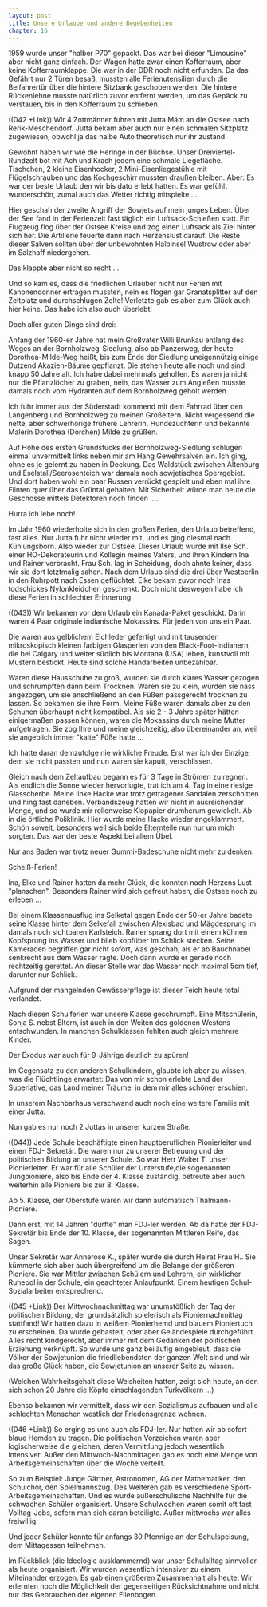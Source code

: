 ```yaml
---  
layout: post
title: Unsere Urlaube und andere Begebenheiten
chapter: 16
---  
```




1959 wurde unser "halber P70" gepackt. Das war bei dieser "Limousine" aber
nicht ganz einfach. Der Wagen hatte zwar einen Kofferraum, aber keine
Kofferraumklappe. Die war in der DDR noch nicht erfunden. Da das Gefährt nur 2
Türen besaß, mussten alle Ferienutensilien durch die Beifahrertür über die
hintere Sitzbank geschoben werden. Die hintere Rückenlehne musste natürlich
zuvor entfernt werden, um das Gepäck zu verstauen, bis in den Kofferraum zu
schieben.

((042 +Link)) Wir 4 Zottmänner fuhren mit Jutta Mäm an die Ostsee nach
Rerik-Meschendorf. Jutta bekam aber auch nur einen schmalen Sitzplatz
zugewiesen, obwohl ja das halbe Auto theoretisch nur ihr zustand.

Gewohnt haben wir wie die Heringe in der Büchse. Unser Dreiviertel-Rundzelt
bot mit Ach und Krach jedem eine schmale Liegefläche. Tischchen, 2 kleine
Eisenhocker, 2 Mini-Eisenliegestühle mit Flügelschrauben und das Kochgeschirr
mussten draußen bleiben. Aber: Es war der beste Urlaub den wir bis dato erlebt
hatten. Es war gefühlt wunderschön, zumal auch das Wetter richtig mitspielte …

Hier geschah der zweite Angriff der Sowjets auf mein junges Leben. Über der
See fand in der Ferienzeit fast täglich ein Luftsack-Schießen statt. Ein
Flugzeug flog über der Ostsee Kreise und zog einen Luftsack als Ziel hinter
sich her. Die Artillerie feuerte dann nach Herzenslust darauf. Die Reste
dieser Salven sollten über der unbewohnten Halbinsel Wustrow oder aber im
Salzhaff niedergehen.

Das klappte aber nicht so recht …

Und so kam es, dass die friedlichen Urlauber nicht nur Ferien mit
Kanonendonner ertragen mussten, nein es flogen gar Granatsplitter auf den
Zeltplatz und durchschlugen Zelte! Verletzte gab es aber zum Glück auch hier
keine. Das habe ich also auch überlebt!

Doch aller guten Dinge sind drei:

Anfang der 1960-er Jahre hat mein Großvater Willi Brunkau entlang des Weges an
der Bornholzweg-Siedlung, also ab Panzerweg, der heute Dorothea-Milde-Weg
heißt, bis zum Ende der Siedlung uneigennützig einige Dutzend Akazien-Bäume
gepflanzt. Die stehen heute alle noch und sind knapp 50 Jahre alt. Ich habe
dabei mehrmals geholfen. Es waren ja nicht nur die Pflanzlöcher zu graben,
nein, das Wasser zum Angießen musste damals noch vom Hydranten auf dem
Bornholzweg geholt werden.

Ich fuhr immer aus der Süderstadt kommend mit dem Fahrrad über den Langenberg
und Bornholzweg zu meinen Großeltern. Nicht vergessend die nette, aber
schwerhörige frühere Lehrerin, Hundezüchterin und bekannte Malerin Dorothea
(Dorchen) Milde zu grüßen.

Auf Höhe des ersten Grundstücks der Bornholzweg-Siedlung schlugen einmal
unvermittelt links neben mir am Hang Gewehrsalven ein. Ich ging, ohne es je
gelernt zu haben in Deckung. Das Waldstück zwischen Altenburg und
Eselstall/Seerosenteich war damals noch sowjetisches Sperrgebiet. Und dort
haben wohl ein paar Russen verrückt gespielt und eben mal ihre Flinten quer
über das Grüntal gehalten. Mit Sicherheit würde man heute die Geschosse
mittels Detektoren noch finden ….

Hurra ich lebe noch!

Im Jahr 1960 wiederholte sich in den großen Ferien, den Urlaub betreffend,
fast alles. Nur Jutta fuhr nicht wieder mit, und es ging diesmal nach
Kühlungsborn. Also wieder zur Ostsee. Dieser Urlaub wurde mit Ilse Sch. einer
HO-Dekorateurin und Kollegin meines Vaters, und ihren Kindern Ina und Rainer
verbracht. Frau Sch. lag in Scheidung, doch ahnte keiner, dass wir sie dort
letztmalig sahen. Nach dem Urlaub sind die drei über Westberlin in den
Ruhrpott nach Essen geflüchtet. Elke bekam zuvor noch Inas todschickes
Nylonkleidchen geschenkt. Doch nicht deswegen habe ich diese Ferien in
schlechter Erinnerung.

((043)) Wir bekamen vor dem Urlaub ein Kanada-Paket geschickt. Darin waren 4
Paar originale indianische Mokassins. Für jeden von uns ein Paar.

Die waren aus gelblichem Elchleder gefertigt und mit tausenden mikroskopisch
kleinen farbigen Glasperlen von den Black-Foot-Indianern, die bei Calgary und
weiter südlich bis Montana (USA) leben, kunstvoll mit Mustern bestickt. Heute
sind solche Handarbeiten unbezahlbar.

Waren diese Hausschuhe zu groß, wurden sie durch klares Wasser gezogen und
schrumpften dann beim Trocknen. Waren sie zu klein, wurden sie nass angezogen,
um sie anschließend an den Füßen passgerecht trocknen zu lassen. So bekamen
sie ihre Form. Meine Füße waren damals aber zu den Schuhen überhaupt nicht
kompatibel. Als sie 2 - 3 Jahre später hätten einigermaßen passen können,
waren die Mokassins durch meine Mutter aufgetragen. Sie zog Ihre und meine
gleichzeitig, also übereinander an, weil sie angeblich immer "kalte" Füße
hatte …

Ich hatte daran demzufolge nie wirkliche Freude. Erst war ich der Einzige, dem
sie nicht passten und nun waren sie kaputt, verschlissen.

Gleich nach dem Zeltaufbau begann es für 3 Tage in Strömen zu regnen. Als
endlich die Sonne wieder hervorlugte, trat ich am 4. Tag in eine riesige
Glasscherbe. Meine linke Hacke war trotz getragener Sandalen zerschnitten und
hing fast daneben. Verbandszeug hatten wir nicht in ausreichender Menge, und
so wurde mir rollenweise Klopapier drumherum gewickelt. Ab in die örtliche
Poliklinik. Hier wurde meine Hacke wieder angeklammert. Schön soweit,
besonders weil sich beide Elternteile nun nur um mich sorgten. Das war der
beste Aspekt bei allem Übel.

Nur ans Baden war trotz neuer Gummi-Badeschuhe nicht mehr zu denken.

Scheiß-Ferien!

Ina, Elke und Rainer hatten da mehr Glück, die konnten nach Herzens Lust
"planschen". Besonders Rainer wird sich gefreut haben, die Ostsee noch zu
erleben …

Bei einem Klassenausflug ins Selketal gegen Ende der 50-er Jahre badete seine
Klasse hinter dem Selkefall zwischen Alexisbad und Mägdesprung im damals noch
sichtbaren Karlsteich. Rainer sprang dort mit einem kühnen Kopfsprung ins
Wasser und blieb kopfüber im Schlick stecken. Seine Kameraden begriffen gar
nicht sofort, was geschah, als er ab Bauchnabel senkrecht aus dem Wasser
ragte. Doch dann wurde er gerade noch rechtzeitig gerettet. An dieser Stelle
war das Wasser noch maximal 5cm tief, darunter nur Schlick.

Aufgrund der mangelnden Gewässerpflege ist dieser Teich heute total verlandet.

Nach diesen Schulferien war unsere Klasse geschrumpft. Eine Mitschülerin,
Sonja S. nebst Eltern, ist auch in den Weiten des goldenen Westens
entschwunden. In manchen Schulklassen fehlten auch gleich mehrere Kinder.

Der Exodus war auch für 9-Jährige deutlich zu spüren!

Im Gegensatz zu den anderen Schulkindern, glaubte ich aber zu wissen, was die
Flüchtlinge erwartet: Das von mir schon erlebte Land der Superlative, das Land
meiner Träume, in dem mir alles schöner erschien.

In unserem Nachbarhaus verschwand auch noch eine weitere Familie mit einer
Jutta.

Nun gab es nur noch 2 Juttas in unserer kurzen Straße.

((044)) Jede Schule beschäftigte einen hauptberuflichen Pionierleiter und
einen FDJ-
Sekretär. Die waren nur zu unserer Betreuung und der politischen Bildung an
unserer Schule. So war Herr Walter T. unser Pionierleiter. Er war für alle
Schüler der Unterstufe,die sogenannten Jungpioniere, also bis Ende der 4.
Klasse zuständig, betreute aber auch weiterhin alle Pioniere bis zur 8.
Klasse.

Ab 5. Klasse, der Oberstufe waren wir dann automatisch Thälmann-Pioniere.

Dann erst, mit 14 Jahren "durfte" man FDJ-ler werden. Ab da hatte der
FDJ-Sekretär bis Ende der 10. Klasse, der sogenannten Mittleren Reife, das
Sagen.

Unser Sekretär war Annerose K., später wurde sie durch Heirat Frau H.. Sie
kümmerte sich aber auch übergreifend um die Belange der größeren Pioniere. Sie
war Mittler zwischen Schülern und Lehrern, ein wirklicher Ruhepol in der
Schule, ein geachteter Anlaufpunkt. Einem heutigen Schul-Sozialarbeiter
entsprechend.

((045 +Link)) Der Mittwochnachmittag war unumstößlich der Tag der politischen
Bildung, der grundsätzlich spielerisch als Pioniernachmittag stattfand! Wir
hatten dazu in weißem Pionierhemd und blauem Pioniertuch zu erscheinen. Da
wurde gebastelt, oder aber Geländespiele durchgeführt. Alles recht
kindgerecht, aber immer mit dem Gedanken der politischen Erziehung verknüpft.
So wurde uns ganz beiläufig eingebleut, dass die Völker der Sowjetunion die
friedliebendsten der ganzen Welt sind und wir das große Glück haben, die
Sowjetunion an unserer Seite zu wissen.

(Welchen Wahrheitsgehalt diese Weisheiten hatten, zeigt sich heute, an den
sich schon 20 Jahre die Köpfe einschlagenden Turkvölkern …)

Ebenso bekamen wir vermittelt, dass wir den Sozialismus aufbauen und alle
schlechten Menschen westlich der Friedensgrenze wohnen.

((046 +Link)) So erging es uns auch als FDJ-ler. Nur hatten wir ab sofort
blaue Hemden zu tragen. Die politischen Vorzeichen waren aber logischerweise
die gleichen, deren Vermittlung jedoch wesentlich intensiver. Außer den
Mittwoch-Nachmittagen gab es noch eine Menge von Arbeitsgemeinschaften über
die Woche verteilt.

So zum Beispiel: Junge Gärtner, Astronomen, AG der Mathematiker, den
Schulchor, den Spielmannszug. Des Weiteren gab es verschiedene
Sport-Arbeitsgemeinschaften. Und es wurde außerschulische Nachhilfe für die
schwachen Schüler organisiert. Unsere Schulwochen waren somit oft fast
Volltag-Jobs, sofern man sich daran beteiligte. Außer mittwochs war alles
freiwillig.

Und jeder Schüler konnte für anfangs 30 Pfennige an der Schulspeisung, dem
Mittagessen teilnehmen.

Im Rückblick (die Ideologie ausklammernd) war unser Schulalltag sinnvoller als
heute organisiert. Wir wurden wesentlich intensiver zu einem Miteinander
erzogen. Es gab einen größeren Zusammenhalt als heute. Wir erlernten noch die
Möglichkeit der gegenseitigen Rücksichtnahme und nicht nur das Gebrauchen der
eigenen Ellenbogen.

